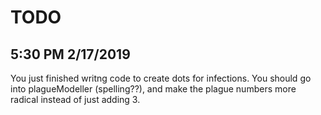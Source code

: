 # TODO

## 5:30 PM 2/17/2019

You just finished writng code to create dots for infections.
You should go into plagueModeller (spelling??), and make the plague numbers more radical instead of just adding 3.
